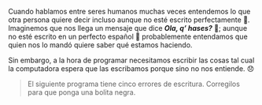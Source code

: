 Cuando hablamos entre seres humanos muchas veces entendemos lo que otra persona quiere decir incluso aunque no esté escrito perfectamente :muscle:. Imaginemos que nos llega un mensaje que dice **_Ola, q’ hases?_** :grimacing:; aunque no esté escrito en un perfecto español :eyes: probablemente entendamos que quien nos lo mandó quiere saber qué estamos haciendo.

Sin embargo, a la hora de programar necesitamos escribir las cosas tal cual la computadora espera que las escribamos porque sino no nos entiende. :disappointed:

> El siguiente programa tiene cinco errores de escritura. Corregilos para que ponga una bolita negra.
